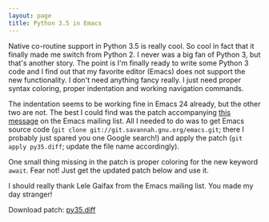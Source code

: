```yaml
---
layout: page
title: Python 3.5 in Emacs
---
```


Native co-routine support in Python 3.5 is really cool. So cool in
fact that it finally made me switch from Python 2. I never was a big
fan of Python 3, but that's another story. The point is I'm finally
ready to write some Python 3 code and I find out that my favorite
editor (Emacs) does not support the new functionality. I don't need
anything fancy really. I just need proper syntax coloring, proper
indentation and working navigation commands.

The indentation seems to be working fine in Emacs 24 already, but the
other two are not. The best I could find was the patch accompanying
[this message][1] on the Emacs mailing list. All I needed to do was to
get Emacs source code (`git clone
git://git.savannah.gnu.org/emacs.git`; there I probably just spared
you one Google search!) and apply the patch (`git apply py35.diff`;
update the file name accordingly).

One small thing missing in the patch is proper coloring for the new
keyword `await`. Fear not! Just get the updated patch below and use
it.

I should really thank Lele Gaifax from the Emacs mailing list. You
made my day stranger!

Download patch: [py35.diff][2]

 [1]: https://lists.gnu.org/archive/html/emacs-devel/2015-10/msg00558.html
 [2]: /public/extra/py35.diff

